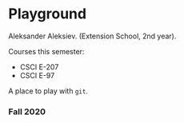 # Playground

Aleksander Aleksiev. (Extension School, 2nd year).

Courses this semester:

* CSCI E-207
* CSCI E-97

A place to play with `git`.

### Fall 2020
